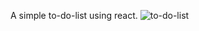 A simple to-do-list using react.
![to-do-list](https://user-images.githubusercontent.com/96165143/208836928-54db3feb-ac73-4984-8083-0d13180faa98.jpg)

